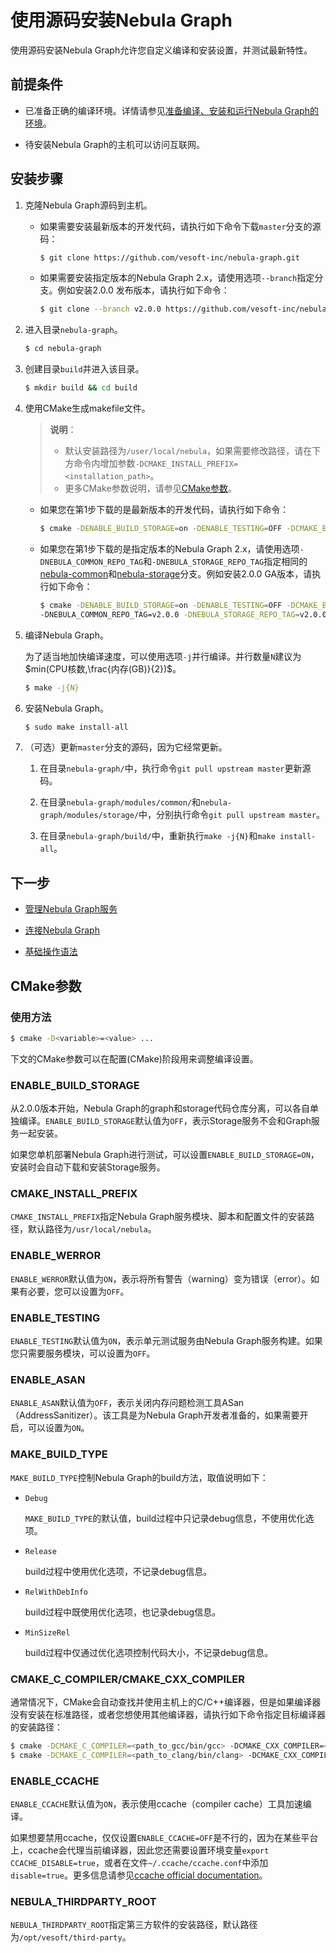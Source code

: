 # 使用源码安装Nebula Graph

使用源码安装Nebula Graph允许您自定义编译和安装设置，并测试最新特性。

## 前提条件

- 已准备正确的编译环境。详情请参见[准备编译、安装和运行Nebula Graph的环境](../1.resource-preparations.md)。

- 待安装Nebula Graph的主机可以访问互联网。

## 安装步骤

1. 克隆Nebula Graph源码到主机。

    - 如果需要安装最新版本的开发代码，请执行如下命令下载`master`分支的源码：

        ```bash
        $ git clone https://github.com/vesoft-inc/nebula-graph.git
        ```

    - 如果需要安装指定版本的Nebula Graph 2.x，请使用选项`--branch`指定分支。例如安装2.0.0 发布版本，请执行如下命令：

        ```bash
        $ git clone --branch v2.0.0 https://github.com/vesoft-inc/nebula-graph.git
        ```

2. 进入目录`nebula-graph`。

    ```bash
    $ cd nebula-graph
    ```

3. 创建目录`build`并进入该目录。

    ```bash
    $ mkdir build && cd build
    ```

4. 使用CMake生成makefile文件。

    >**说明**：
    >
    >- 默认安装路径为`/user/local/nebula`，如果需要修改路径，请在下方命令内增加参数`-DCMAKE_INSTALL_PREFIX=<installation_path>`。
    >- 更多CMake参数说明，请参见[CMake参数](#cmake参数)。

    - 如果您在第1步下载的是最新版本的开发代码，请执行如下命令：

        ```bash
        $ cmake -DENABLE_BUILD_STORAGE=on -DENABLE_TESTING=OFF -DCMAKE_BUILD_TYPE=Release ..
        ```

    - 如果您在第1步下载的是指定版本的Nebula Graph 2.x，请使用选项`-DNEBULA_COMMON_REPO_TAG`和`-DNEBULA_STORAGE_REPO_TAG`指定相同的[nebula-common](https://github.com/vesoft-inc/nebula-common)和[nebula-storage](https://github.com/vesoft-inc/nebula-storage)分支。例如安装2.0.0 GA版本，请执行如下命令：

        ```bash
        $ cmake -DENABLE_BUILD_STORAGE=on -DENABLE_TESTING=OFF -DCMAKE_BUILD_TYPE=Release \
        -DNEBULA_COMMON_REPO_TAG=v2.0.0 -DNEBULA_STORAGE_REPO_TAG=v2.0.0 ..
        ```

5. 编译Nebula Graph。

    为了适当地加快编译速度，可以使用选项`-j`并行编译。并行数量`N`建议为$min(CPU核数,\frac{内存(GB)}{2})$。

    ```bash
    $ make -j{N}
    ```
6. 安装Nebula Graph。

    ```bash
    $ sudo make install-all
    ```

7. （可选）更新`master`分支的源码，因为它经常更新。

    1. 在目录`nebula-graph/`中，执行命令`git pull upstream master`更新源码。

    2. 在目录`nebula-graph/modules/common/`和`nebula-graph/modules/storage/`中，分别执行命令`git pull upstream master`。

    3. 在目录`nebula-graph/build/`中，重新执行`make -j{N}`和`make install-all`。

## 下一步

- [管理Nebula Graph服务](../../2.quick-start/5.start-stop-service.md)

- [连接Nebula Graph](../../2.quick-start/3.connect-to-nebula-graph.md)

- [基础操作语法](../../2.quick-start/4.nebula-graph-crud.md)

## CMake参数

### 使用方法

```bash
$ cmake -D<variable>=<value> ...
```

下文的CMake参数可以在配置(CMake)阶段用来调整编译设置。

### ENABLE_BUILD_STORAGE

从2.0.0版本开始，Nebula Graph的graph和storage代码仓库分离，可以各自单独编译。`ENABLE_BUILD_STORAGE`默认值为`OFF`，表示Storage服务不会和Graph服务一起安装。

如果您单机部署Nebula Graph进行测试，可以设置`ENABLE_BUILD_STORAGE=ON`，安装时会自动下载和安装Storage服务。

### CMAKE_INSTALL_PREFIX

`CMAKE_INSTALL_PREFIX`指定Nebula Graph服务模块、脚本和配置文件的安装路径，默认路径为`/usr/local/nebula`。

### ENABLE_WERROR

`ENABLE_WERROR`默认值为`ON`，表示将所有警告（warning）变为错误（error）。如果有必要，您可以设置为`OFF`。

### ENABLE_TESTING

`ENABLE_TESTING`默认值为`ON`，表示单元测试服务由Nebula Graph服务构建。如果您只需要服务模块，可以设置为`OFF`。

### ENABLE_ASAN

`ENABLE_ASAN`默认值为`OFF`，表示关闭内存问题检测工具ASan（AddressSanitizer）。该工具是为Nebula Graph开发者准备的，如果需要开启，可以设置为`ON`。

### MAKE_BUILD_TYPE

`MAKE_BUILD_TYPE`控制Nebula Graph的build方法，取值说明如下：

- `Debug`

    `MAKE_BUILD_TYPE`的默认值，build过程中只记录debug信息，不使用优化选项。

- `Release`

    build过程中使用优化选项，不记录debug信息。

- `RelWithDebInfo`

    build过程中既使用优化选项，也记录debug信息。

- `MinSizeRel`

    build过程中仅通过优化选项控制代码大小，不记录debug信息。

### CMAKE_C_COMPILER/CMAKE_CXX_COMPILER

通常情况下，CMake会自动查找并使用主机上的C/C++编译器，但是如果编译器没有安装在标准路径，或者您想使用其他编译器，请执行如下命令指定目标编译器的安装路径：

```bash
$ cmake -DCMAKE_C_COMPILER=<path_to_gcc/bin/gcc> -DCMAKE_CXX_COMPILER=<path_to_gcc/bin/g++> ..
$ cmake -DCMAKE_C_COMPILER=<path_to_clang/bin/clang> -DCMAKE_CXX_COMPILER=<path_to_clang/bin/clang++> ..
```

### ENABLE_CCACHE

`ENABLE_CCACHE`默认值为`ON`，表示使用ccache（compiler cache）工具加速编译。

如果想要禁用ccache，仅仅设置`ENABLE_CCACHE=OFF`是不行的，因为在某些平台上，ccache会代理当前编译器，因此您还需要设置环境变量`export CCACHE_DISABLE=true`，或者在文件`~/.ccache/ccache.conf`中添加`disable=true`。更多信息请参见[ccache official documentation](https://ccache.dev/manual/3.7.6.html)。

### NEBULA_THIRDPARTY_ROOT

`NEBULA_THIRDPARTY_ROOT`指定第三方软件的安装路径，默认路径为`/opt/vesoft/third-party`。
